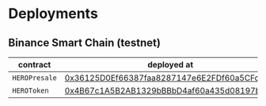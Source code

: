 # Deployments

## Binance Smart Chain (testnet)

| contract | deployed at | transaction hash |  
| --- | --- | --- |
| `HEROPresale` | [0x36125D0Ef66387faa8287147e6E2FDf60a5CFddC](https://testnet.bscscan.com/address/0x36125D0Ef66387faa8287147e6E2FDf60a5CFddC) | [0x8bedd979538a3c5472084d38ffd0b666330a3a7e3b2820193bbdd7fb12f10238](https://testnet.bscscan.com/tx/0x8bedd979538a3c5472084d38ffd0b666330a3a7e3b2820193bbdd7fb12f10238) |
| `HEROToken` | [0x4B67c1A5B2AB1329bBBbD4af60a435d08197b5A7](https://testnet.bscscan.com/address/0x4B67c1A5B2AB1329bBBbD4af60a435d08197b5A7) | [0x1a0381b627012b5662aecf34d6517e118bb81686c7fc727594e19c7f6dea126d](https://testnet.bscscan.com/tx/0x1a0381b627012b5662aecf34d6517e118bb81686c7fc727594e19c7f6dea126d) |

